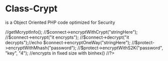 Class-Crypt
===========

is a Object Oriented PHP code optimized for Security

//<?php
//$connect = new Crypt();
//$connect->getMcryptInfo();
//$connect->encryptWithCrypt("stringHere");
//$connect->encrypt("it encrypts");
//$connect->decrypt("it decrypts");//echo $connect->encryptOneWay("stringHere");
//$protect->encryptWithMhash("password");
//$protect->encryptWithS2K("password", "key", "4"); //encrypts in fixed size with binhex()
//?>
